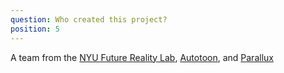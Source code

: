 ```yaml
---
question: Who created this project?
position: 5
---
```


A team from the [NYU Future Reality Lab](https://frl.nyu.edu), [Autotoon](https://autotoon.com), and [Parallux](https://parallux.co)